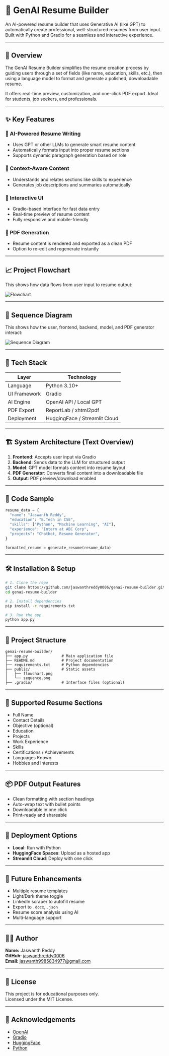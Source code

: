 # 🎯 GenAI Resume Builder

An AI-powered resume builder that uses Generative AI (like GPT) to automatically create professional, well-structured resumes from user input. Built with Python and Gradio for a seamless and interactive experience.

---

## 🚀 Overview

The GenAI Resume Builder simplifies the resume creation process by guiding users through a set of fields (like name, education, skills, etc.), then using a language model to format and generate a polished, downloadable resume.

It offers real-time preview, customization, and one-click PDF export. Ideal for students, job seekers, and professionals.

---

## ✨ Key Features

### 🤖 AI-Powered Resume Writing
- Uses GPT or other LLMs to generate smart resume content
- Automatically formats input into proper resume sections
- Supports dynamic paragraph generation based on role

### 🧠 Context-Aware Content
- Understands and relates sections like skills to experience
- Generates job descriptions and summaries automatically

### 🎨 Interactive UI
- Gradio-based interface for fast data entry
- Real-time preview of resume content
- Fully responsive and mobile-friendly

### 📄 PDF Generation
- Resume content is rendered and exported as a clean PDF
- Option to re-edit and regenerate instantly

---

## 📈 Project Flowchart

This shows how data flows from user input to resume output:

![Flowchart](public/flowchart.png)

---

## 🔁 Sequence Diagram

This shows how the user, frontend, backend, model, and PDF generator interact:

![Sequence Diagram](public/sequence.png)

---

## 🧰 Tech Stack

| Layer          | Technology               |
|----------------|---------------------------|
| Language       | Python 3.10+              |
| UI Framework   | Gradio                    |
| AI Engine      | OpenAI API / Local GPT    |
| PDF Export     | ReportLab / xhtml2pdf     |
| Deployment     | HuggingFace / Streamlit Cloud |

---

## 🏗️ System Architecture (Text Overview)

1. **Frontend**: Accepts user input via Gradio  
2. **Backend**: Sends data to the LLM for structured output  
3. **Model**: GPT model formats content into resume layout  
4. **PDF Generator**: Converts final content into a downloadable file  
5. **Output**: PDF preview/download enabled

---

## 📜 Code Sample

```python
resume_data = {
  "name": "Jaswanth Reddy",
  "education": "B.Tech in CSE",
  "skills": ["Python", "Machine Learning", "AI"],
  "experience": "Intern at ABC Corp",
  "projects": "Chatbot, Resume Generator",
}

formatted_resume = generate_resume(resume_data)
```

---

## 🛠 Installation & Setup

```bash
# 1. Clone the repo
git clone https://github.com/jaswanthreddy0006/genai-resume-builder.git
cd genai-resume-builder

# 2. Install dependencies
pip install -r requirements.txt

# 3. Run the app
python app.py
```

---

## 📁 Project Structure

```
genai-resume-builder/
├── app.py               # Main application file
├── README.md            # Project documentation
├── requirements.txt     # Python dependencies
├── public/              # Static assets
│   ├── flowchart.png
│   └── sequence.png
├── .gradio/             # Interface files (optional)
```

---

## 📝 Supported Resume Sections

- Full Name
- Contact Details
- Objective (optional)
- Education
- Projects
- Work Experience
- Skills
- Certifications / Achievements
- Languages Known
- Hobbies and Interests

---

## 📦 PDF Output Features

- Clean formatting with section headings
- Auto-wrap text with bullet points
- Downloadable in one click
- Print-ready and shareable

---

## 📱 Deployment Options

- **Local**: Run with Python
- **HuggingFace Spaces**: Upload as a hosted app
- **Streamlit Cloud**: Deploy with one click

---

## 🔮 Future Enhancements

- Multiple resume templates
- Light/Dark theme toggle
- LinkedIn scraper to autofill resume
- Export to `.docx`, `.json`
- Resume score analysis using AI
- Multi-language support

---

## 👨‍💻 Author

**Name:** Jaswanth Reddy  
**GitHub:** [jaswanthreddy0006](https://github.com/jaswanthreddy0006)  
**Email:** jaswanth9985834977@gmail.com

---

## 📜 License

This project is for educational purposes only.  
Licensed under the MIT License.

---

## 🙌 Acknowledgements

- [OpenAI](https://openai.com)  
- [Gradio](https://gradio.app)  
- [HuggingFace](https://huggingface.co)  
- [Python](https://www.python.org)
